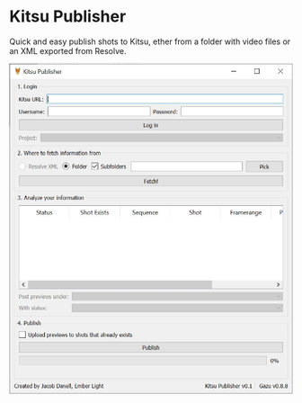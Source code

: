 # Kitsu Publisher
Quick and easy publish shots to Kitsu, ether from a folder with video files or an XML exported from Resolve.

![GUI](/gui.jpg)